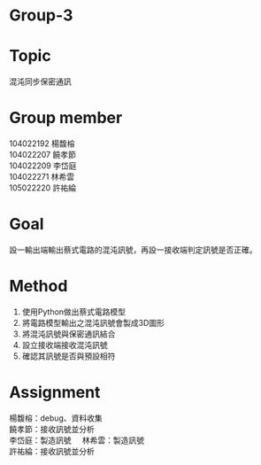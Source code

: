 # Group-3   

# Topic       
混沌同步保密通訊

# Group member      
104022192  楊馥榕    
104022207  饒孝節    
104022209  李岱庭    
104022271  林希雲    
105022220  許祐綸     

# Goal  
設一輸出端輸出蔡式電路的混沌訊號，再設一接收端判定訊號是否正確。  

# Method   
1. 使用Python做出蔡式電路模型   
2. 將電路模型輸出之混沌訊號會製成3D圖形   
3. 將混沌訊號與保密通訊結合   
4. 設立接收端接收混沌訊號   
5. 確認其訊號是否與預設相符   

# Assignment
楊馥榕：debug、資料收集  
饒孝節：接收訊號並分析    
李岱庭：製造訊號    
林希雲：製造訊號    
許祐綸：接收訊號並分析

